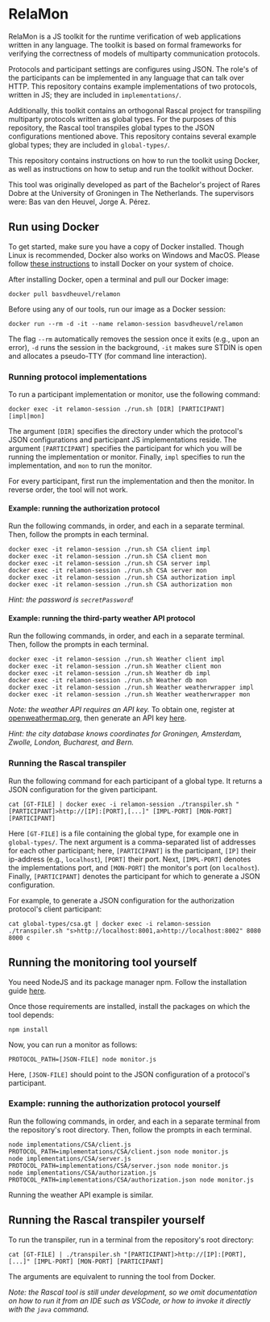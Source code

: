 # RelaMon

RelaMon is a JS toolkit for the runtime verification of web applications written in any language.
The toolkit is based on formal frameworks for verifying the correctness of models of multiparty communication protocols.

Protocols and participant settings are configures using JSON.
The role's of the participants can be implemented in any language that can talk over HTTP.
This repository contains example implementations of two protocols, written in JS; they are included in `implementations/`.

Additionally, this toolkit contains an orthogonal Rascal project for transpiling multiparty protocols written as global types.
For the purposes of this repository, the Rascal tool transpiles global types to the JSON configurations mentioned above.
This repository contains several example global types; they are included in `global-types/`.

This repository contains instructions on how to run the toolkit using Docker, as well as instructions on how to setup and run the toolkit without Docker.

This tool was originally developed as part of the Bachelor's project of Rares Dobre at the University of Groningen in The Netherlands.
The supervisors were: Bas van den Heuvel, Jorge A. Pérez.

## Run using Docker

To get started, make sure you have a copy of Docker installed.
Though Linux is recommended, Docker also works on Windows and MacOS.
Please follow [these instructions](https://docs.docker.com/get-docker/) to install Docker on your system of choice.

After installing Docker, open a terminal and pull our Docker image:
```
docker pull basvdheuvel/relamon
```
Before using any of our tools, run our image as a Docker session:
```
docker run --rm -d -it --name relamon-session basvdheuvel/relamon
```
The flag `--rm` automatically removes the session once it exits (e.g., upon an error), `-d` runs the session in the background, `-it` makes sure STDIN is open and allocates a pseudo-TTY (for command line interaction).

### Running protocol implementations

To run a participant implementation or monitor, use the following command:
```
docker exec -it relamon-session ./run.sh [DIR] [PARTICIPANT] [impl|mon]
```
The argument `[DIR]` specifies the directory under which the protocol's JSON configurations and participant JS implementations reside.
The argument `[PARTICIPANT]` specifies the participant for which you will be running the implementation or monitor.
Finally, `impl` specifies to run the implementation, and `mon` to run the monitor.

For every participant, first run the implementation and then the monitor.
In reverse order, the tool will not work.

#### Example: running the authorization protocol

Run the following commands, in order, and each in a separate terminal.
Then, follow the prompts in each terminal.
```
docker exec -it relamon-session ./run.sh CSA client impl
docker exec -it relamon-session ./run.sh CSA client mon
docker exec -it relamon-session ./run.sh CSA server impl
docker exec -it relamon-session ./run.sh CSA server mon
docker exec -it relamon-session ./run.sh CSA authorization impl
docker exec -it relamon-session ./run.sh CSA authorization mon
```
*Hint: the password is `secretPassword`!*

#### Example: running the third-party weather API protocol

Run the following commands, in order, and each in a separate terminal.
Then, follow the prompts in each terminal.
```
docker exec -it relamon-session ./run.sh Weather client impl
docker exec -it relamon-session ./run.sh Weather client mon
docker exec -it relamon-session ./run.sh Weather db impl
docker exec -it relamon-session ./run.sh Weather db mon
docker exec -it relamon-session ./run.sh Weather weatherwrapper impl
docker exec -it relamon-session ./run.sh Weather weatherwrapper mon
```
*Note: the weather API requires an API key.*
To obtain one, register at [openweathermap.org](https://openweathermap.org), then generate an API key [here](https://home.openweathermap.org/api_keys).

*Hint: the city database knows coordinates for Groningen, Amsterdam, Zwolle, London, Bucharest, and Bern.*

### Running the Rascal transpiler

Run the following command for each participant of a global type.
It returns a JSON configuration for the given participant.
```
cat [GT-FILE] | docker exec -i relamon-session ./transpiler.sh "[PARTICIPANT]>http://[IP]:[PORT],[...]" [IMPL-PORT] [MON-PORT] [PARTICIPANT]
```
Here `[GT-FILE]` is a file containing the global type, for example one in `global-types/`.
The next argument is a comma-separated list of addresses for each other participant; here, `[PARTICIPANT]` is the participant, `[IP]` their ip-address (e.g., `localhost`), `[PORT]` their port.
Next, `[IMPL-PORT]` denotes the implementations port, and `[MON-PORT]` the monitor's port (on `localhost`).
Finally, `[PARTICIPANT]` denotes the participant for which to generate a JSON configuration.

For example, to generate a JSON configuration for the authorization protocol's client participant:
```
cat global-types/csa.gt | docker exec -i relamon-session ./transpiler.sh "s>http://localhost:8001,a>http://localhost:8002" 8080 8000 c
```

## Running the monitoring tool yourself

You need NodeJS and its package manager npm.
Follow the installation guide [here](https://docs.npmjs.com/downloading-and-installing-node-js-and-npm).

Once those requirements are installed, install the packages on which the tool depends:
```
npm install
```

Now, you can run a monitor as follows:
```
PROTOCOL_PATH=[JSON-FILE] node monitor.js
```
Here, `[JSON-FILE]` should point to the JSON configuration of a protocol's participant.

### Example: running the authorization protocol yourself

Run the following commands, in order, and each in a separate terminal from the repository's root directory.
Then, follow the prompts in each terminal.
```
node implementations/CSA/client.js
PROTOCOL_PATH=implementations/CSA/client.json node monitor.js
node implementations/CSA/server.js
PROTOCOL_PATH=implementations/CSA/server.json node monitor.js
node implementations/CSA/authorization.js
PROTOCOL_PATH=implementations/CSA/authorization.json node monitor.js
```

Running the weather API example is similar.

## Running the Rascal transpiler yourself

To run the transpiler, run in a terminal from the repository's root directory:
```
cat [GT-FILE] | ./transpiler.sh "[PARTICIPANT]>http://[IP]:[PORT],[...]" [IMPL-PORT] [MON-PORT] [PARTICIPANT]
```
The arguments are equivalent to running the tool from Docker.

*Note: the Rascal tool is still under development, so we omit documentation on how to run it from an IDE such as VSCode, or how to invoke it directly with the `java` command.*
